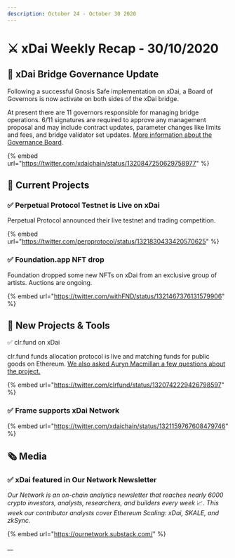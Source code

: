 ```yaml
---
description: October 24 - October 30 2020
---
```


# ⚔️ xDai Weekly Recap - 30/10/2020

## 🌉 xDai Bridge Governance Update 

Following a successful Gnosis Safe implementation on xDai, a Board of Governors is now activate on both sides of the xDai bridge. 

At present there are 11 governors responsible for managing bridge operations. 6/11 signatures are required to approve any management proposal and may include contract updates, parameter changes like limits and fees, and bridge validator set updates. [More information about the Governance Board](../../faqs/bridges-xdai-bridge-and-omnibridge.md#what-is-the-bridge-governance-board).

{% embed url="https://twitter.com/xdaichain/status/1320847250629758977" %}

## 🏢 Current Projects

### ✅ Perpetual Protocol Testnet is Live on xDai

Perpetual Protocol announced their live testnet and trading competition.

{% embed url="https://twitter.com/perpprotocol/status/1321830433420570625" %}

### ✅ Foundation.app NFT drop 

Foundation dropped some new NFTs on xDai from an exclusive group of artists. Auctions are ongoing.

{% embed url="https://twitter.com/withFND/status/1321467376131579906" %}

## 🦋 New Projects & Tools

✅ clr.fund on xDai 

clr.fund funds allocation protocol is live and matching funds for public goods on Ethereum. [We also asked Auryn Macmillan a few questions about the project.](../../project-spotlights/clr-fund.md)

{% embed url="https://twitter.com/clrfund/status/1320742229426798597" %}

### ✅ Frame supports xDai Network

{% embed url="https://twitter.com/xdaichain/status/1321159767608479746" %}

## 🗞 Media

### ✅ xDai featured in Our Network Newsletter

_Our Network is an on-chain analytics newsletter that reaches nearly 6000 crypto investors, analysts, researchers, and builders every week_ 📈. _This week our contributor analysts cover Ethereum Scaling: xDai, SKALE, and zkSync._

{% embed url="https://ournetwork.substack.com/" %}

\_\_



